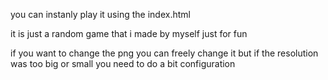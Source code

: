 you can instanly play it using the index.html


it is just a random game that i made by myself just for fun

if you want to change the png you can freely change it but if the resolution was too big or small you need to do a bit configuration
